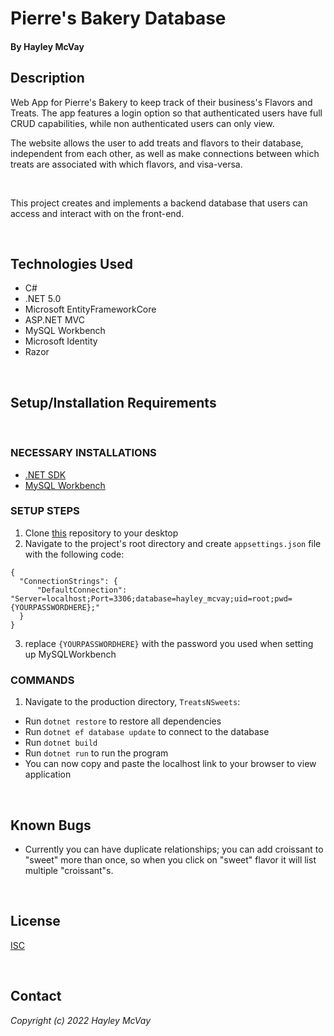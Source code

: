 # Pierre's Bakery Database

#### By Hayley McVay

## Description

Web App for Pierre's Bakery to keep track of their business's Flavors and Treats. The app features a login option so that authenticated users have full CRUD capabilities, while non authenticated users can only view. 

The website allows the user to add treats and flavors to their database, independent from each other, as well as make connections between which treats are associated with which flavors, and visa-versa. 

<br>

This project creates and implements a backend database that users can access and interact with on the front-end.

<br>

## Technologies Used

* C#
* .NET 5.0
* Microsoft EntityFrameworkCore
* ASP.NET MVC
* MySQL Workbench
* Microsoft Identity
* Razor

<br>

## Setup/Installation Requirements
<br>

### NECESSARY INSTALLATIONS

* [.NET SDK](https://dotnet.microsoft.com/en-us/download/dotnet/thank-you/sdk-5.0.401-macos-x64-installer)
* [MySQL Workbench](https://dev.mysql.com/downloads/workbench/)

### SETUP STEPS

1. Clone [this](https://github.com/hmcvay/SweetsNTreats.Solution) repository to your desktop
2. Navigate to the project's root directory and create `appsettings.json` file with the following code: 

```
{
  "ConnectionStrings": {
      "DefaultConnection": "Server=localhost;Port=3306;database=hayley_mcvay;uid=root;pwd={YOURPASSWORDHERE};"
  }
}
```

3. replace `{YOURPASSWORDHERE}` with the password you used when setting up MySQLWorkbench

### COMMANDS

1. Navigate to the production directory, `TreatsNSweets`: 
  * Run `dotnet restore` to restore all dependencies
  * Run `dotnet ef database update` to connect to the database
  * Run `dotnet build`
  * Run `dotnet run` to run the program
  * You can now copy and paste the localhost link to your browser to view application

<br>

## Known Bugs

* Currently you can have duplicate relationships; you can add croissant to "sweet" more than once, so when you click on "sweet" flavor it will list multiple "croissant"s.

<br>

## License

[ISC](https://opensource.org/licenses/ISC)

<br>

## Contact

_Copyright (c) 2022 Hayley McVay_

